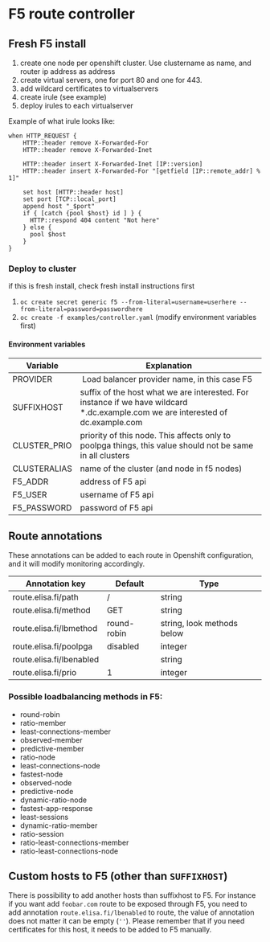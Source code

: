 # F5 route controller


## Fresh F5 install

1. create one node per openshift cluster. Use clustername as name, and router ip address as address
2. create virtual servers, one for port 80 and one for 443.
3. add wildcard certificates to virtualservers
4. create irule (see example)
5. deploy irules to each virtualserver

Example of what irule looks like:

```
when HTTP_REQUEST { 
    HTTP::header remove X-Forwarded-For
    HTTP::header remove X-Forwarded-Inet
  
    HTTP::header insert X-Forwarded-Inet [IP::version]
    HTTP::header insert X-Forwarded-For "[getfield [IP::remote_addr] % 1]"
    
    set host [HTTP::header host]
    set port [TCP::local_port]
    append host "_$port"
    if { [catch {pool $host} id ] } {
      HTTP::respond 404 content "Not here"
    } else {
      pool $host
    }
}
```

### Deploy to cluster

if this is fresh install, check fresh install instructions first

1. `oc create secret generic f5 --from-literal=username=userhere --from-literal=password=passwordhere`
2. `oc create -f examples/controller.yaml` (modify environment variables first)

#### Environment variables

| Variable | Explanation    |
| ------------- |-------------|
| PROVIDER | Load balancer provider name, in this case F5 |
| SUFFIXHOST | suffix of the host what we are interested. For instance if we have wildcard *.dc.example.com we are interested of dc.example.com |
| CLUSTER_PRIO | priority of this node. This affects only to poolpga things, this value should not be same in all clusters |
| CLUSTERALIAS | name of the cluster (and node in f5 nodes) |
| F5_ADDR | address of F5 api |
| F5_USER | username of F5 api |
| F5_PASSWORD | password of F5 api |

## Route annotations

These annotations can be added to each route in Openshift configuration, and it will modify monitoring accordingly.


| Annotation key | Default    | Type |
| ------------- |-------------| ----- |
| route.elisa.fi/path      | / | string |
| route.elisa.fi/method      | GET | string |
| route.elisa.fi/lbmethod | round-robin | string, look methods below |
| route.elisa.fi/poolpga | disabled | integer |
| route.elisa.fi/lbenabled | | string |
| route.elisa.fi/prio | 1 | integer |

### Possible loadbalancing methods in F5:

- round-robin
- ratio-member 
- least-connections-member
- observed-member
- predictive-member
- ratio-node
- least-connections-node
- fastest-node
- observed-node
- predictive-node
- dynamic-ratio-node
- fastest-app-response
- least-sessions
- dynamic-ratio-member
- ratio-session
- ratio-least-connections-member
- ratio-least-connections-node


## Custom hosts to F5 (other than `SUFFIXHOST`)

There is possibility to add another hosts than suffixhost to F5. For instance if you want add `foobar.com` route to be exposed through F5, you need to add annotation `route.elisa.fi/lbenabled` to route, the value of annotation does not matter it can be empty (`''`). Please remember that if you need certificates for this host, it needs to be added to F5 manually.